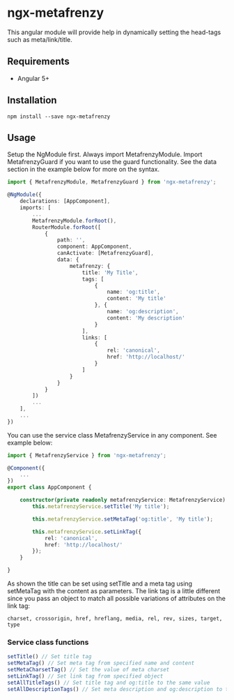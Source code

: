 # ngx-metafrenzy

This angular module will provide help in dynamically setting the head-tags such as meta/link/title.

## Requirements

- Angular 5+

## Installation

``npm install --save ngx-metafrenzy``

## Usage

Setup the NgModule first. Always import MetafrenzyModule. Import MetafrenzyGuard if you want to use the guard functionality. See the data section in the example below for more on the syntax.

```typescript
import { MetafrenzyModule, MetafrenzyGuard } from 'ngx-metafrenzy';

@NgModule({
    declarations: [AppComponent],
    imports: [
        ...
        MetafrenzyModule.forRoot(),
        RouterModule.forRoot([
            {
                path: '',
                component: AppComponent,
                canActivate: [MetafrenzyGuard],
                data: { 
                    metafrenzy: {
                        title: 'My Title',
                        tags: [
                            {
                                name: 'og:title',
                                content: 'My title'
                            }, {
                                name: 'og:description',
                                content: 'My description'
                            }
                        ],
                        links: [
                            {
                                rel: 'canonical',
                                href: 'http://localhost/'
                            }
                        ]
                    }
                }
            }
        ])
        ...
    ],
    ...
})
```

You can use the service class MetafrenzyService in any component. See example below:

```typescript
import { MetafrenzyService } from 'ngx-metafrenzy';

@Component({
    ...
})
export class AppComponent {

    constructor(private readonly metafrenzyService: MetafrenzyService) {
        this.metafrenzyService.setTitle('My title');

        this.metafrenzyService.setMetaTag('og:title', 'My title');

        this.metafrenzyService.setLinkTag({
            rel: 'canonical',
            href: 'http://localhost/'
        });
    }

}
```

As shown the title can be set using setTitle and a meta tag using setMetaTag with the content as parameters. The link tag is a little different since you pass an object to match all possible variations of attributes on the link tag:

``charset, crossorigin, href, hreflang, media, rel, rev, sizes, target, type``

### Service class functions
```typescript
setTitle() // Set title tag
setMetaTag() // Set meta tag from specified name and content
setMetaCharsetTag() // Set the value of meta charset
setLinkTag() // Set link tag from specified object
setAllTitleTags() // Set title tag and og:title to the same value
setAllDescriptionTags() // Set meta description and og:description to the same value
```
